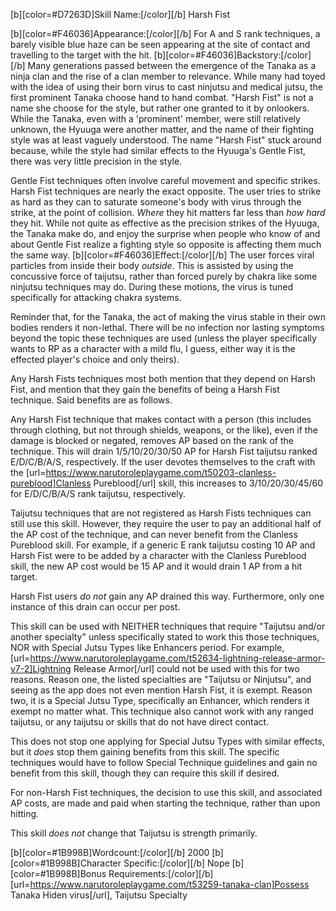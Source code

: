 [b][color=#D7263D]Skill Name:[/color][/b] Harsh Fist

[b][color=#F46036]Appearance:[/color][/b] For A and S rank techniques, a barely visible blue haze can be seen appearing at the site of contact and travelling to the target with the hit. 
[b][color=#F46036]Backstory:[/color][/b] Many generations passed between the emergence of the Tanaka as a ninja clan and the rise of a clan member to relevance. While many had toyed with the idea of using their born virus to cast ninjutsu and medical jutsu, the first prominent Tanaka choose hand to hand combat. "Harsh Fist" is not a name she choose for the style, but rather one granted to it by onlookers. While the Tanaka, even with a 'prominent' member, were still relatively unknown, the Hyuuga were another matter, and the name of their fighting style was at least vaguely understood. The name "Harsh Fist" stuck around because, while the style had similar effects to the Hyuuga's Gentle Fist, there was very little precision in the style. 

Gentle Fist techniques often involve careful movement and specific strikes. Harsh Fist techniques are nearly the exact opposite. The user tries to strike as hard as they can to saturate someone's body with virus through the strike, at the point of collision. _Where_ they hit matters far less than _how hard_ they hit. While not quite as effective as the precision strikes of the Hyuuga, the Tanaka make do, and enjoy the surprise when people who know of and about Gentle Fist realize a fighting style so opposite is affecting them much the same way.
[b][color=#F46036]Effect:[/color][/b] The user forces viral particles from inside their body _outside_. This is assisted by using the concussive force of taijutsu, rather than forced purely by chakra like some ninjutsu techniques may do. During these motions, the virus is tuned specifically for attacking chakra systems.

Reminder that, for the Tanaka, the act of making the virus stable in their own bodies renders it non-lethal. There will be no infection nor lasting symptoms beyond the topic these techniques are used (unless the player specifically wants to RP as a character with a mild flu, I guess, either way it is the effected player's choice and only theirs).

Any Harsh Fists techniques most both mention that they depend on Harsh Fist, and mention that they gain the benefits of being a Harsh Fist technique. Said benefits are as follows.

Any Harsh Fist technique that makes contact with a person (this includes through clothing, but not through shields, weapons, or the like), even if the damage is blocked or negated, removes AP based on the rank of the technique. This will drain 1/5/10/20/30/50 AP for Harsh Fist taijutsu ranked E/D/C/B/A/S, respectively. If the user devotes themselves to the craft with the [url=https://www.narutoroleplaygame.com/t50203-clanless-pureblood]Clanless Pureblood[/url] skill, this increases to 3/10/20/30/45/60 for E/D/C/B/A/S rank taijutsu, respectively.

Taijutsu techniques that are not registered as Harsh Fists techniques can still use this skill. However, they require the user to pay an additional half of the AP cost of the technique, and can never benefit from the Clanless Pureblood skill. For example, if a generic E rank taijutsu costing 10 AP and Harsh Fist were to be added by a character with the Clanless Pureblood skill, the new AP cost would be 15 AP and it would drain 1 AP from a hit target.

Harsh Fist users _do not_ gain any AP drained this way. Furthermore, only one instance of this drain can occur per post.

This skill can be used with NEITHER techniques that require "Taijutsu and/or another specialty" unless specifically stated to work this those techniques, NOR with Special Jutsu Types like Enhancers period. For example, [url=https://www.narutoroleplaygame.com/t52634-lightning-release-armor-v7-2]Lightning Release Armor[/url] could not be used with this for two reasons. Reason one, the listed specialties are "Taijutsu or Ninjutsu", and seeing as the app does not even mention Harsh Fist, it is exempt. Reason two, it is a Special Jutsu Type, specifically an Enhancer, which renders it exempt no matter what. This technique also cannot work with any ranged taijutsu, or any taijutsu or skills that do not have direct contact.

This does not stop one applying for Special Jutsu Types with similar effects, but it _does_ stop them gaining benefits from this skill. The specific techniques would have to follow Special Technique guidelines and gain no benefit from this skill, though they can require this skill if desired.

For non-Harsh Fist techniques, the decision to use this skill, and associated AP costs, are made and paid when starting the technique, rather than upon hitting.

This skill _does not_ change that Taijutsu is strength primarily.


[b][color=#1B998B]Wordcount:[/color][/b] 2000
[b][color=#1B998B]Character Specific:[/color][/b] Nope
[b][color=#1B998B]Bonus Requirements:[/color][/b] [url=https://www.narutoroleplaygame.com/t53259-tanaka-clan]Possess Tanaka Hiden virus[/url], Taijutsu Specialty